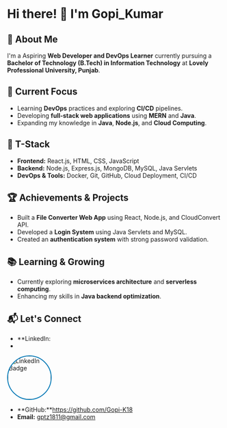 # Hi there! 👋 I'm Gopi_Kumar

## 🚀 About Me
I'm a Aspiring **Web Developer and DevOps Learner** currently pursuing a **Bachelor of Technology (B.Tech) in Information Technology** at **Lovely Professional University, Punjab**.

## 🎯 Current Focus
- Learning **DevOps** practices and exploring **CI/CD** pipelines.
- Developing **full-stack web applications** using **MERN** and **Java**.
- Expanding my knowledge in **Java**, **Node.js**, and **Cloud Computing**.

## 🔧 T-Stack
- **Frontend:** React.js, HTML, CSS, JavaScript
- **Backend:** Node.js, Express.js, MongoDB, MySQL, Java Servlets
- **DevOps & Tools:** Docker, Git, GitHub, Cloud Deployment, CI/CD

## 🏆 Achievements & Projects
- Built a **File Converter Web App** using React, Node.js, and CloudConvert API.
- Developed a **Login System** using Java Servlets and MySQL.
- Created an **authentication system** with strong password validation.

## 📚 Learning & Growing
- Currently exploring **microservices architecture** and **serverless computing**.
- Enhancing my skills in **Java backend optimization**.

## 📬 Let's Connect
- **LinkedIn:
- <a href=" https://www.linkedin.com/in/gopi-k18/" target="_blank">
<img src="https://media.licdn.com/dms/image/v2/D4D35AQEVXpYVDG9hxQ/profile-framedphoto- 
shrink_400_400/profile-framedphoto-shrink_400_400/0/1723183342867? 
 e=1739282400&v=beta&t=djTqgRWRuSCwgEtzk42FXeCPrSqbJLV2hO3WsXLkiHs" alt="LinkedIn Badge" style="width: 
100px; height: 100px; border-radius: 50%; border: 2px solid #0077B5;">
</a>

- **GitHub:**https://github.com/Gopi-K18
- **Email:** gptz1811@gmail.com



